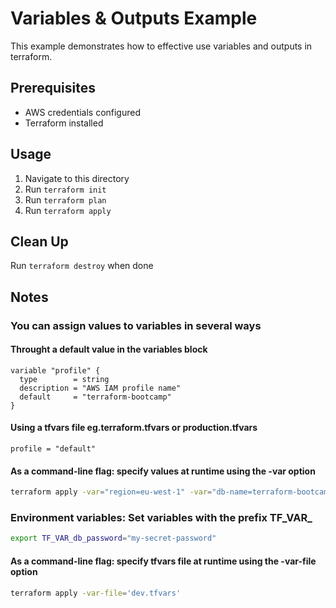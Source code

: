 # Variables & Outputs Example

This example demonstrates how to effective use variables and outputs in terraform.

## Prerequisites
- AWS credentials configured
- Terraform installed

## Usage
1. Navigate to this directory
2. Run `terraform init`
3. Run `terraform plan`
4. Run `terraform apply`

## Clean Up
Run `terraform destroy` when done

## Notes
### You can assign values to variables in several ways
#### Throught a default value in the variables block
```hcl
variable "profile" {
  type        = string
  description = "AWS IAM profile name"
  default     = "terraform-bootcamp"
}

```
#### Using a tfvars file eg.terraform.tfvars or production.tfvars

```hcl
profile = "default"

```
#### As a command-line flag: specify values at runtime using the -var option
```bash
terraform apply -var="region=eu-west-1" -var="db-name=terraform-bootcamp"
```
### Environment variables: Set variables with the prefix TF_VAR_
```bash
export TF_VAR_db_password="my-secret-password"
```
#### As a command-line flag: specify tfvars file at runtime using the -var-file option
```bash
terraform apply -var-file='dev.tfvars'
```